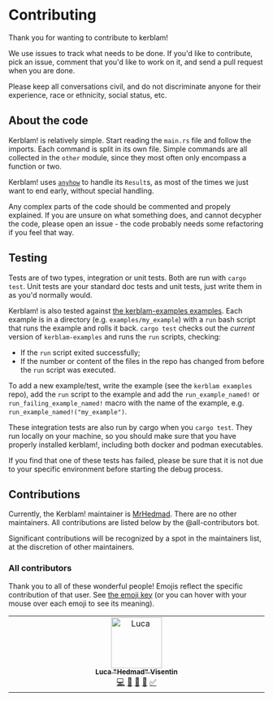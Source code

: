 # Contributing

Thank you for wanting to contribute to kerblam!

We use issues to track what needs to be done.
If you'd like to contribute, pick an issue, comment that you'd like to work
on it, and send a pull request when you are done.

Please keep all conversations civil, and do not discriminate anyone for their
experience, race or ethnicity, social status, etc.

## About the code
Kerblam! is relatively simple. Start reading the `main.rs` file and follow
the imports.
Each command is split in its own file.
Simple commands are all collected in the `other` module, since they most often
only encompass a function or two.

Kerblam! uses [`anyhow`](https://crates.io/crates/anyhow) to handle its `Result`s,
as most of the times we just want to end early, without special handling.

Any complex parts of the code should be commented and propely explained.
If you are unsure on what something does, and cannot decypher the code, please
open an issue - the code probably needs some refactoring if you feel that way.

## Testing
Tests are of two types, integration or unit tests. Both are run with `cargo test`.
Unit tests are your standard doc tests and unit tests, just write them in as
you'd normally would.

Kerblam! is also tested against [the kerblam-examples examples](https://github.com/MrHedmad/kerblam-examples).
Each example is in a directory (e.g. `examples/my_example`) with a `run` bash
script that runs the example and rolls it back.
`cargo test` checks out the *current* version of `kerblam-examples` and runs
the `run` scripts, checking:
- If the `run` script exited successfully;
- If the number or content of the files in the repo has changed from before
  the `run` script was executed.

To add a new example/test, write the example (see the `kerblam examples` repo),
add the `run` script to the example and add the `run_example_named!` or
`run_failing_example_named!` macro with the name of the example, e.g.
`run_example_named!("my_example")`.

These integration tests are also run by cargo when you `cargo test`.
They run locally on your machine, so you should make sure that you have
properly installed kerblam!, including both docker and podman executables.

If you find that one of these tests has failed, please be sure that it is not
due to your specific environment before starting the debug process.

## Contributions
Currently, the Kerblam! maintainer is [MrHedmad](https://github.com/MrHedmad).
There are no other maintainers. All contributions are listed below
by the @all-contributors bot.

Significant contributions will be recognized by a spot in the maintainers list,
at the discretion of other maintainers.

### All contributors

Thank you to all of these wonderful people!
Emojis reflect the specific contribution of that user.
See [the emoji key](https://allcontributors.org/docs/en/emoji-key)
(or you can hover with your mouse over each emoji to see its meaning).

<!-- ALL-CONTRIBUTORS-LIST:START - Do not remove or modify this section -->
<!-- prettier-ignore-start -->
<!-- markdownlint-disable -->
<table>
  <tbody>
    <tr>
      <td align="center" valign="top" width="14.28%"><a href="https://mrhedmad.github.io/blog/"><img src="https://avatars.githubusercontent.com/u/46203625?v=4?s=100" width="100px;" alt="Luca "Hedmad" Visentin"/><br /><sub><b>Luca "Hedmad" Visentin</b></sub></a><br /><a href="#code-MrHedmad" title="Code">💻</a> <a href="#doc-MrHedmad" title="Documentation">📖</a> <a href="#ideas-MrHedmad" title="Ideas, Planning, & Feedback">🤔</a> <a href="#projectManagement-MrHedmad" title="Project Management">📆</a> <a href="#tutorial-MrHedmad" title="Tutorials">✅</a></td>
    </tr>
  </tbody>
</table>

<!-- markdownlint-restore -->
<!-- prettier-ignore-end -->

<!-- ALL-CONTRIBUTORS-LIST:END -->
